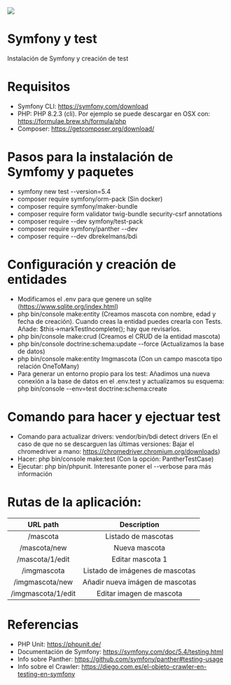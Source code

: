 <img src="https://jorgebenitezlopez.com/github/symfony.jpg">

# Symfony y test

Instalación de Symfony y creación de test

# Requisitos

- Symfony CLI: https://symfony.com/download
- PHP: PHP 8.2.3 (cli). Por ejemplo se puede descargar en OSX con: https://formulae.brew.sh/formula/php
- Composer: https://getcomposer.org/download/


# Pasos para la instalación de Symfomy y paquetes

- symfony new test  --version=5.4
- composer require symfony/orm-pack (Sin docker)
- composer require symfony/maker-bundle
- composer require form validator twig-bundle security-csrf annotations
- composer require --dev symfony/test-pack
- composer require symfony/panther --dev
- composer require --dev dbrekelmans/bdi


# Configuración y creación de entidades

- Modificamos el .env para que genere un sqlite (https://www.sqlite.org/index.html)
- php bin/console make:entity (Creamos mascota con nombre, edad y fecha de creación). Cuando creas la entidad puedes crearla con Tests. Añade: $this->markTestIncomplete(); hay que revisarlos.
- php bin/console make:crud (Creamos el CRUD de la entidad mascota)
- php bin/console doctrine:schema:update --force (Actualizamos la base de datos) 
- php bin/console make:entity Imgmascota (Con un campo mascota tipo relación OneToMany)
- Para generar un entorno propio para los test: Añadimos una nueva conexión a la base de datos en el .env.test y actualizamos su esquema: php bin/console --env=test doctrine:schema:create


# Comando para hacer y ejectuar test
- Comando para actualizar drivers: vendor/bin/bdi detect drivers (En el caso de que no se descarguen las últimas versiones: Bajar el chromedriver a mano: https://chromedriver.chromium.org/downloads)
- Hacer: php bin/console make:test (Con la opción: PantherTestCase)
- Ejecutar: php bin/phpunit. Interesante poner el --verbose para más información


# Rutas de la aplicación:

| URL path                    | Description           | 
| :--------------------------:|:---------------------:|
| /mascota                    |  Listado de mascotas  | 
| /mascota/new                |  Nueva mascota        |
| /mascota/1/edit             |  Editar mascota 1     |
| /imgmascota                 |  Listado de imágenes de mascotas  | 
| /imgmascota/new             |  Añadir nueva imágen de mascotas        |
| /imgmascota/1/edit          |  Editar imagen de mascota    |


# Referencias

- PHP Unit: https://phpunit.de/
- Documentación de Symfony: https://symfony.com/doc/5.4/testing.html
- Info sobre Panther: https://github.com/symfony/panther#testing-usage
- Info sobre el Crawler: https://diego.com.es/el-objeto-crawler-en-testing-en-symfony
